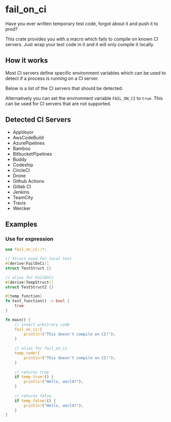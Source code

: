 # fail_on_ci

Have you ever written temporary test code, forgot about it and push it to prod?

This crate provides you with a macro which fails to compile on known CI servers. Just wrap your test code in it
and it will only compile it locally.

## How it works
Most CI servers define specific environment variables which can be used to detect if a process is running on
a CI server.

Below is a list of the CI servers that should be detected.

Alternatively you can set the environment variable `FAIL_ON_CI` to `true`. This can be used for CI servers that are not supported.

## Detected CI Servers
- AppVeyor
- AwsCodeBuild
- AzurePipelines
- Bamboo
- BitbucketPipelines
- Buddy
- Codeship
- CircleCI
- Drone
- Github Actions
- Gitlab CI
- Jenkins
- TeamCity
- Travis
- Wercker

## Examples

### Use for expression
```rust
use fail_on_ci::*;

// Struct used for local test
#[derive(FailOnCi)]
struct TestStruct {}

// alias for FailOnCi
#[derive(TempStruct)]
struct TestStruct2 {}

#[temp_function]
fn test_function() -> bool {
    true 
}

fn main() {
    // insert arbitrary code
    fail_on_ci!{
        println!("This doesn't compile on CI!");
    }
    
    // alias for fail_on_ci
    temp_code!{
        println!("This doesn't compile on CI!");
    }
    
    // returns true
    if temp_true!() {
        println!("Hello, world!");
    }
    
    // returns false
    if temp_false!() {
        println!("Hello, world!");
    }
}
```
